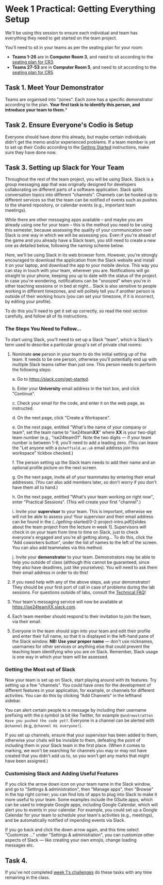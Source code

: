 # Week 1 Practical: Getting Everything Setup

We'll be using this session to ensure each individual and team has everything
they need to get started on the team project. 

You'll need to sit in your teams as per the seating plan for your room:

* **Teams 1-26** are in **Computer Room 3**, and need to sit
 according to the [seating plan for CR3](../misc/CR3-seating-plan.pdf).
* **Teams 27-53** are in  **Computer Room 5**, and need to sit according to the
  [seating plan for CR5](../misc/CR5-seating-plan.pdf).

## Task 1. Meet Your Demonstrator

Teams are organised into "zones". Each zone has a specific demonstrator
according to the plan. **Your first task is to identify this person, and introduce
your team to them.***

## Task 2. Ensure Everyone's Codio is Setup

Everyone should have done this already, but maybe certain individuals didn't get
the memo and/or experienced problems. If a team member is yet to set up their
Codio according to the [Getting Started](../getting-started) instructions, make
sure they have done now. 

## Task 3. Setting up Slack for Your Team

Throughout the rest of the team project, you will be using Slack. Slack
is a group messaging app that was originally designed for developers
collaborating on different parts of a software application. Slack splits
conversation topics into different "channels". Channels can be
hooked up to different services so that the team can be notified of events such
as pushes to the shared repository, or calendar events (e.g., important team
meetings).

While there are other messaging apps available – and maybe you are already using
one for your team – this is the method you need to be using this semester,
because assessing the quality of your communication over Slack is one way in
which we will be assessing you. Even if you're ahead of the game and you already
have a Slack team, you still need to create a new one as detailed below,
following the naming scheme below.

Here, we'll be using Slack in its web browser form. However, you're
strongly encouraged to download the application from the Slack website and
install it on your laptop, and download the app to your mobile device. This way
you can stay in touch with your team, wherever you are. Notifications will go
straight to your phone, keeping you up to date with the status of the project.
In case you're wondering, notifications can be "snoozed" when you're in other
teaching sessions or in bed at night... Slack is also sensitive to people
working in different timezones, and will politely tell you if another person is
outside of their working hours (you can set your timezone, if it is incorrect,
by editing your profile).

To do this you'll need to get it set up correctly, so read the next section
carefully, and follow all of its instructions. 

### The Steps You Need to Follow... 

To start using Slack, you'll need to set up a Slack "team", which is Slack's
term used to describe a particular group's set of private chat rooms: 

1. Nominate **one** person in your team to do the initial setting up of the
team. It needs to be one person, otherwise you'll potentially end up with
multiple Slack teams rather than just one. This person needs to perform the
following steps: 

    a. Go to https://slack.com/get-started.

    b. Enter your **University** email address in the text box, and click "Continue".

    c. Check your email for the code, and enter it on the web page, as
    instructed. 
    
    d. On the next page, click "Create a Workspace". 

    e. On the next page, entitled "What's the name of your company or team", set
    the team name to "ise24team**XX**" where **XX** is your two-digit team
    number (e.g., "ise24team01". Note the two digits — if your team number
    is between 1-9, you'll need to add a leading zero. (You can leave the "Let
    anyone with a ``@sheffield.ac.uk`` email address join this workspace"
    tickbox checked.)
    
    f. The person setting up the Slack team needs to add their name and an
    optional profile picture on the next screen. 

    g. On the next page, invite all of your teammates by entering their email
    addresses. (You can also add members later, so don't worry if you don't have
    them all to hand.)
    
    h. On the next page, entitled "What's your team working on right now", enter
    "Practical Sessions". (This will create your first "channel".)

    i. Invite your **supervisor** to your team. This is important, otherwise we
    will not be able to assess you! Your supervisor and their email address can
    be found in the (../getting-started/0-2-project-intro.pdf)[slides about the team project from the lecture in week 1].
    Supervisors will check in on your team from time to time on Slack, just to
    check everyone's engaged and you're all getting along... To do this, click
    the "Add coworkers button", under the list of names to the left of the
    screen. You can also add teammates via this method. 

    j. Invite your **demonstrator** to your team. Demonstrators may be able to 
    help you outside of class (although this cannot be guaranteed, since they 
    also have deadlines, just like yourselves). You will need to ask them their 
    email address in order to do this! 

2. If you need help with any of the above steps, ask your
demonstrator! They should be your first port of call in case of
problems during the lab sessions. For questions outside of labs, consult 
the [Technical FAQ](../technical-FAQ.md)!

3. Your team's messaging service will now be available at
   https://ise24teamXX.slack.com. 

4. Each team member should respond to their invitation to join the team, via
their email. 

5. Everyone in the team should sign into your team and edit their profile and
enter their full name, so that it is displayed in the left-hand pane of the
Slack window. **NB: Use your proper name** — don't use nicknames, usernames for
other services or anything else that could prevent the teaching team identifying
who you are on Slack. Remember, Slack usage is one way in which your team will
be assessed.

### Getting the Most out of Slack

Now your team is set up on Slack, start playing around with its features. Try
setting up a few "channels". You could have ones for the development of
different features in your application, for example, or channels for different
activities. You can do this by clicking "Add Channels" in the lefthand sidebar.

You can alert certain people to a message by including their username  prefixing
with the `@` symbol (a bit like Twitter, for example `@andrewstratton Have you
pushed the code yet?`. Everyone in a channel can be alerted with `@channel`
(e.g, `@channel Hi everyone!`).

If you set up channels, ensure that your supervisor has been added to them,
otherwise your chats will be invisible to them, defeating the point of including
them in your Slack team in the first place. (When it comes to marking, we won't
be searching for channels you may or may not have created that you didn't add us
to, so you won't get any marks that might have been assigned.)

### Customising Slack and Adding Useful Features

If you click the arrow down icon on your team name in the Slack window, and
go to "Settings & administration", then "Manage apps", then "Browse" in the
top right corner; you can find lots of apps to plug into Slack to make it
more useful to your team. Some examples include the GSuite apps, which can
be used to integrate Google apps, including Google Calendar, which will
alert you to events in your calendar. For example, you could set up a
Google Calendar for your team to schedule your team's activities (e.g.,
meetings), and be automatically notified of impending events via Slack.

If you go back and click the down arrow again, and this time select
"Customize ..." under "Settings & administration", you can customize other
aspects of Slack — like creating your own emojis, change loading messages
etc.

## Task 4. 

If you've not completed [week 1's challenges](./challenges.md)
do these tasks with any time remaining in the class.